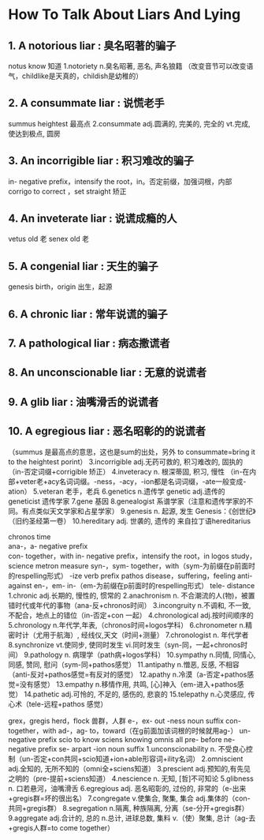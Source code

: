 # How To Talk About Liars And Lying

## 1. A notorious liar                 :     臭名昭著的骗子
notus              know         知道
1.notoriety         n.臭名昭著, 恶名, 声名狼籍
（改变音节可以改变语气，childlike是天真的，childish是幼稚的）
## 2. A consummate liar                :     说慌老手
summus          heightest  最高点
2.consummate  adj.圆满的, 完美的, 完全的 vt.完成, 使达到极点, 圆房

## 3. An incorrigible liar             :     积习难改的骗子
in-                   negative prefix，intensify the root，in。否定前缀，加强词根，内部
corrigo            to correct ，set straight   矫正

## 4. An inveterate liar               :     说谎成瘾的人
vetus               old                     老
senex              old                     老
## 5. A congenial liar                 :     天生的骗子
genesis           birth，origin       出生，起源

## 6. A chronic liar                   :     常年说谎的骗子

## 7. A pathological liar              :     病态撒谎者

## 8. An unconscionable liar           :     无意的说谎者

## 9. A glib liar                      :     油嘴滑舌的说谎者

## 10. A egregious liar                :     恶名昭彰的的说谎者




（summus 是最高点的意思，这也是sum的出处，另外 to consummate=bring it to the heightest porint）
3.incorrigible adj.无药可救的, 积习难改的, 固执的（in-否定词缀+corrigible 矫正）
4.inveteracy n. 根深蒂固, 积习, 慢性 （in-在内部+veter老+acy名词词缀。-ness，-acy，-ion都是名词词缀，-ate一般变成-ation）
5.veteran 老手，老兵
6.genetics n.遗传学 genetic adj.遗传的 geneticist 遗传学家
7.gene 基因
8.genealogist  系谱学家（注意和遗传学家的不同。有点类似天文学家和占星学家）
9.genesis  n. 起源, 发生 Genesis：《创世纪》（旧约圣经第一卷）
10.hereditary adj. 世袭的, 遗传的 来自拉丁语hereditarius 


chronos              time                               
ana-，a-             negative prefix                   
con-                    together，with
in-                       negative prefix，intensify the root，in
logos                   study，science
metron                measure
syn-，sym-         together，with（sym-为前缀在p前面时的respelling形式）
-ize                     verb prefix
pathos                disease，suffering，feeling
anti-                    against
en-，em-            in-（em-为前缀在p前面时的respelling形式）
tele-                    distance
1.chronic            adj.长期的, 慢性的, 惯常的
2.anachronism   n. 不合潮流的人(物)，被置错时代或年代的事物（ana-反+chronos时间）
3.incongruity     n.不调和, 不一致, 不配合，地点上的错位（in-否定+con 一起）
4.chronological adj.按时间顺序的
5.chronology    n.年代学,年表,（chronos时间+logos学科）
6.chronometer n.精密时计（尤用于航海）, 经线仪,天文（时间+测量）
7.chronologist  n. 年代学者
8.synchronize  vt.使同步, 使同时发生 vi.同时发生（syn-同，一起+chronos时间）
9.pathology      n. 病理学（path病+logos学科）
10.sympathy    n.同情, 同情心, 同感, 赞同, 慰问（sym-同+pathos感觉）
11.antipathy    n.憎恶, 反感, 不相容（anti-反对+pathos感觉=有反对的感觉）
12.apathy        n.冷漠（a-否定+pathos感觉=没有感觉）
13.empathy     n.移情作用, 共鸣, [心]神入（em-进入+pathos感觉）
14.pathetic      adj.可怜的, 不足的, 感伤的, 悲哀的
15.telepathy    n.心灵感应, 传心术（tele-远程+pathos 感觉）


grex，gregis                herd，flock       兽群，人群
e-，ex-                         out
-ness                           noun suffix
con-                             together，with
ad-，ag-                      to，toward（在g前面加该词根的时候就用ag-）
un-                               negative prefix
scio                              to know
sciens                          knowing
omnis                           all
pre-                              before
ne-                               negative prefix
se-                               arpart
-ion                              noun suffix
1.unconscionability    n. 不受良心控制（un-否定+con共同+scio知道+ion+able形容词+ility名词）
2.omniscient              adj.全知的, 无所不知的（omni全+sciens知道）
3.prescient                adj.预知的,有先见之明的（pre-提前+sciens知道）
4.nescience               n. 无知, [哲]不可知论
5.glibness                  n. 口若悬河，油嘴滑舌
6.egregious               adj. 恶名昭彰的, 过份的, 非常的（e-出来+gregis群=坏的很出名）
7.congregate             v.使集合, 聚集, 集合 adj.集体的（con-共同+gregis群）
8.segregation            n.隔离, 种族隔离, 分离（se-分开+gregis群）
9.aggregate              adj.合计的, 总的 n.总计, 进球总数, 集料 v.（使）聚集, 总计（ag-去+gregis人群=to come together）
